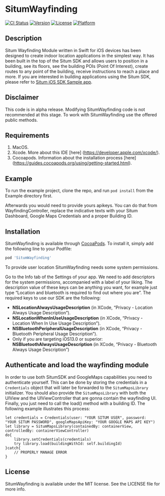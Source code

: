 # SitumWayfinding

[![CI Status](https://img.shields.io/travis/fsvilas/SitumWayfinding.svg?style=flat)](https://travis-ci.org/fsvilas/SitumWayfinding)
[![Version](https://img.shields.io/cocoapods/v/SitumWayfinding.svg?style=flat)](https://cocoapods.org/pods/SitumWayfinding)
[![License](https://img.shields.io/cocoapods/l/SitumWayfinding.svg?style=flat)](https://cocoapods.org/pods/SitumWayfinding)
[![Platform](https://img.shields.io/cocoapods/p/SitumWayfinding.svg?style=flat)](https://cocoapods.org/pods/SitumWayfinding)

## Description

Situm Wayfinding Module written in Swift for iOS devices has been designed to create indoor location applications in the simplest way. It has been built in the top of the Situm SDK and allows users to position in a building, see its floors, see the building POIs (Point Of Interest), create routes to any point of the building, receive instructions to reach a place and more. If you are interested in building applications using the Situm SDK, please refer to [Situm iOS SDK Sample app](https://github.com/situmtech/situm-ios-swift-getting-started).

## Disclaimer

This code is in alpha release. Modifying SitumWayfinding code is not recommended at this stage. To work with SitumWayfinding use the offered public methods.

## Requirements

1. MacOS.
2. Xcode. More about this IDE [here] (https://developer.apple.com/xcode/).
3. Cocoapods. Information about the installation process [here] (https://guides.cocoapods.org/using/getting-started.html). 

## Example

To run the example project, clone the repo, and run `pod install` from the Example directory first.

Afterwards you would need to provide yours apikeys. You can do that from WayfindingController, replace the indicative texts with your Situm Dashboard, Google Maps Credentials and a proper Building ID.


## Installation

SitumWayfinding is available through [CocoaPods](https://cocoapods.org). To install
it, simply add the following line to your Podfile:

```ruby
pod 'SitumWayfinding'
```

To provide user location SitumWayfinding needs some system permissions. 

Go to the Info tab of the Settings of your app. We need to add descriptors for the system permissions, accompanied with a label of your liking. The description value of these keys can be anything you want, for example just type “Location and bluetooth is required to find out where you are”. The required keys to use our SDK are the following:

* __NSLocationAlwaysUsageDescription__ (in XCode, “Privacy - Location Always Usage Description”).
* __NSLocationWhenInUseUsageDescription__ (in XCode, “Privacy - Location When In Use Usage Description”).
* __NSBluetoothPeripheralUsageDescription__ (in XCode, “Privacy - Bluetooth Peripheral Usage Description”).
* Only if you are targeting iOS13.0 or superior: __NSBluetoothAlwaysUsageDescription__ (in XCode, “Privacy - Bluetooth Always Usage Description”)

## Authenticate and load the wayfinding module

In order to use both SitumSDK and GoogleMaps capabilities you need to authenticate yourself.
This can be done by storing the credentials in a `Credentials` object that will later be forwarded to the `SitumMapsLibrary` initializer.
You should also provide the `SitumMapsLibrary` with both the UIView and the UIViewController that are gonna contain the wayfinding UI.
Finally, you just need to call the load() method with a building ID. The following example illustrates this process:

```
let credentials = Credentials(user: "YOUR SITUM USER", password:  "YOUR SITUM PASSWORD", googleMapsApiKey: "YOUR GOOGLE MAPS API KEY")
let library = SitumMapsLibrary(containedBy: containerView, controlledBy: containerViewController)
do{
    library.setCredentials(credentials)
    try library.load(buildingWithId: self.buildingId)
}catch{
    // PROPERLY MANAGE ERROR
}
```

## License

SitumWayfinding is available under the MIT license. See the LICENSE file for more info.

